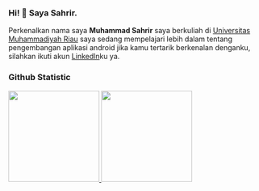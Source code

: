 ### Hi! 👋 Saya Sahrir.

Perkenalkan nama saya **Muhammad Sahrir**
saya berkuliah di <a href="https://www.umri.ac.id/home/lang/id">Universitas Muhammadiyah Riau</a>
saya sedang mempelajari lebih dalam tentang pengembangan aplikasi android
jika kamu tertarik berkenalan denganku, silahkan ikuti akun <a href="https://www.linkedin.com/in/muhammad-sahrir-083215217/">Linkedln</a>ku ya.
  
### Github Statistic
<p align="left">
<a href="https://github.com/sahrir1234">
<img height="180em" src="https://github-readme-stats-eight-theta.vercel.app/api?username=sahrir1234&show_icons=true&theme=algolia&include_all_commits=true&count_private=true"/>
<img height="180em" src="https://github-readme-stats-eight-theta.vercel.app/api/top-langs/?username=sahrir1234&layout=compact&langs_count=8&theme=algolia"/>
</a>
</p>
